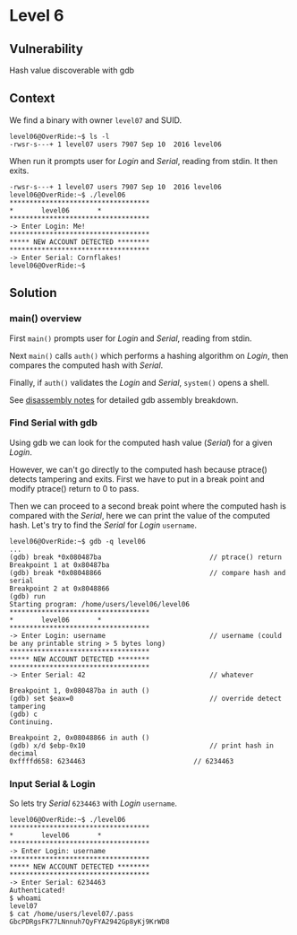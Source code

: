 # Level 6

## Vulnerability

Hash value discoverable with gdb

## Context

We find a binary with owner ```level07``` and SUID.
```
level06@OverRide:~$ ls -l
-rwsr-s---+ 1 level07 users 7907 Sep 10  2016 level06
```

When run it prompts user for *Login* and *Serial*, reading from stdin. It then exits.
```
-rwsr-s---+ 1 level07 users 7907 Sep 10  2016 level06
level06@OverRide:~$ ./level06
***********************************
*		level06		  *
***********************************
-> Enter Login: Me!
***********************************
***** NEW ACCOUNT DETECTED ********
***********************************
-> Enter Serial: Cornflakes!
level06@OverRide:~$
```

## Solution

### main() overview

First ```main()``` prompts user for *Login* and *Serial*, reading from stdin.

Next ```main()``` calls ```auth()``` which performs a hashing algorithm on *Login*, then compares the computed hash with *Serial*.

Finally, if ```auth()``` validates the *Login* and *Serial*, ```system()``` opens a shell.

See [disassembly notes](https://github.com/anyashuka/Override/blob/main/level06/Ressources/disassembly_notes.md) for detailed gdb assembly breakdown.

### Find Serial with gdb

Using gdb we can look for the computed hash value (*Serial*) for a given *Login*.

However, we can't go directly to the computed hash because ptrace() detects tampering and exits. First we have to put in a break point and modify ptrace() return to 0 to pass.

Then we can proceed to a second break point where the computed hash is compared with the *Serial*, here we can print the value of the computed hash. Let's try to find the *Serial* for *Login* ```username```.
```
level06@OverRide:~$ gdb -q level06
...
(gdb) break *0x080487ba                           // ptrace() return
Breakpoint 1 at 0x80487ba
(gdb) break *0x08048866                           // compare hash and serial
Breakpoint 2 at 0x8048866
(gdb) run
Starting program: /home/users/level06/level06
***********************************
*		level06		  *
***********************************
-> Enter Login: username                          // username (could be any printable string > 5 bytes long)
***********************************
***** NEW ACCOUNT DETECTED ********
***********************************
-> Enter Serial: 42                               // whatever

Breakpoint 1, 0x080487ba in auth ()
(gdb) set $eax=0                                  // override detect tampering
(gdb) c
Continuing.

Breakpoint 2, 0x08048866 in auth ()
(gdb) x/d $ebp-0x10                               // print hash in decimal
0xffffd658:	6234463                           // 6234463
```

### Input Serial & Login

So lets try *Serial* ```6234463``` with *Login* ```username```.
```
level06@OverRide:~$ ./level06
***********************************
*		level06		  *
***********************************
-> Enter Login: username
***********************************
***** NEW ACCOUNT DETECTED ********
***********************************
-> Enter Serial: 6234463
Authenticated!
$ whoami
level07
$ cat /home/users/level07/.pass
GbcPDRgsFK77LNnnuh7QyFYA2942Gp8yKj9KrWD8
```
